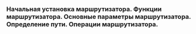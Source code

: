 ### Начальная установка маршрутизатора. Функции маршрутизатора. Основные параметры маршрутизатора. Определение пути. Операции маршрутизатора.